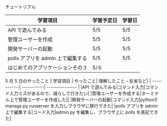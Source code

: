 チュートリアル

| 学習項目                          | 学習予定日 | 学習日 |
| --------------------------------- | ---------- | ------ |
| API で遊んでみる                  | 5/5        | 5/5    |
| 管理ユーザーを作成                | 5/5        | 5/5    |
| 開発サーバーの起動                | 5/5        | 5/5    |
| polls アプリを admin 上で編集する | 5/5        | 5/5    |
| はじめてのアプリケーションその３  | 5/６       |        |

5 月 5 日のやったこと
| 学習項目 | やったこと| 理解したこと・反省など|
| ------------| -----------| --------------- |
|API で遊んでみる|コマンド入力|コマンド入力ミスがあるので、減らして行きたい|
|管理ユーザーを作成する|ターミナル上で管理ユーザーを作成した||
|開発サーバーの起動|コマンド入力|python3 manage.py runserver を入力しブラウザに移行できた|
|polls アプリを admin 上で編集する|コード入力|admin.py を編集し、ブラウザ上に polls を表記できた|
